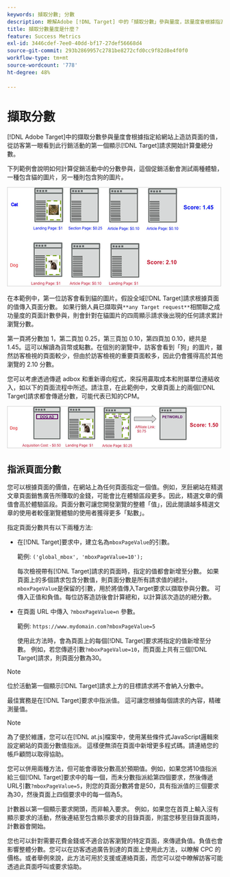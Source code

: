 ```yaml
---
keywords: 擷取分數; 分數
description: 瞭解Adobe [!DNL Target] 中的「擷取分數」參與量度，該量度會根據指派給網站上造訪頁面的值，計算彙總分數。
title: 擷取分數量度是什麼？
feature: Success Metrics
exl-id: 3446cdef-7ee0-40dd-bf17-27def56668d4
source-git-commit: 293b2869957c2781be8272cfd0cc9f82d8e4f0f0
workflow-type: tm+mt
source-wordcount: '778'
ht-degree: 48%

---
```


# 擷取分數

[!DNL Adobe Target]中的擷取分數參與量度會根據指定給網站上造訪頁面的值，從訪客第一眼看到此行銷活動的第一個顯示[!DNL Target]請求開始計算彙總分數。

下列範例會說明如何計算促銷活動中的分數參與，這個促銷活動會測試兩種體驗，一種包含貓的圖片，另一種則包含狗的圖片。

![範例_score影像](assets/example_score.png)

在本範例中，第一位訪客會看到貓的圖片。假設全域[!DNL Target]請求根據頁面的值傳入頁面分數。 如果行銷人員已擷取與`**any Target request**`相關聯之成功量度的頁面計數參與，則會針對在貓圖片的四周顯示請求後出現的任何請求累計瀏覽分數。

第一頁將分數加 1，第二頁加 0.25，第三頁加 0.10，第四頁加 0.10，總共是 1.45。這可以解讀為貨幣或點數。在個別的瀏覽中，訪客會看到「狗」的圖片，雖然訪客檢視的頁面較少，但由於訪客檢視的重要頁面較多，因此仍會獲得高於其他瀏覽的 2.10 分數。

您可以考慮透過傳遞 adbox 和重新導向程式，來採用贏取成本和附屬單位連結收入，如以下的頁面流程中所述。請注意，在此範例中，文章頁面上的兩個[!DNL Target]請求都會傳遞分數，可能代表已知的CPM。

![example_score2圖片](assets/example_score2.png)

## 指派頁面分數

您可以根據頁面的價值，在網站上為任何頁面指定一個值。例如，烹飪網站在精選文章頁面銷售廣告所賺取的金錢，可能會比在體驗區段更多。因此，精選文章的價值會高於體驗區段。頁面分數可讓您開發瀏覽的整體「值」，因此閱讀越多精選文章的使用者較僅瀏覽體驗的使用者獲得更多「點數」。

指定頁面分數共有以下兩種方法:

* 在[!DNL Target]要求中，建立名為`mboxPageValue`的引數。

  範例: `('global_mbox', 'mboxPageValue=10');`

  每次檢視帶有[!DNL Target]請求的頁面時，指定的值都會新增至分數。 如果頁面上的多個請求包含分數值，則頁面分數是所有請求值的總計。 `mboxPageValue`是保留的引數，用於將值傳入Target要求以擷取參與分數。 可傳入正值和負值。每位訪客造訪後會計算總和，以計算該次造訪的總分數。

* 在頁面 URL 中傳入 `?mboxPageValue=n` 參數。

  範例: `https://www.mydomain.com?mboxPageValue=5`

  使用此方法時，會為頁面上的每個[!DNL Target]要求將指定的值新增至分數。 例如，若您傳遞引數`?mboxPageValue=10`，而頁面上共有三個[!DNL Target]請求，則頁面分數為30。

>[!NOTE]
>
>位於活動第一個顯示[!DNL Target]請求上方的目標請求將不會納入分數中。

最佳實務是在[!DNL Target]要求中指派值。 這可讓您根據每個請求的內容，精確測量值。

>[!NOTE]
>
>為了便於維護，您可以在[!DNL at.js]檔案中，使用某些條件式JavaScript邏輯來設定網站的頁面分數值指派。 這樣便無須在頁面中新增更多程式碼。請連絡您的帳戶顧問以取得協助。

您可以併用兩種方法，但可能會導致分數高於預期值。例如，如果您將10值指派給三個[!DNL Target]要求中的每一個，而未分數指派給第四個要求，然後傳遞URL引數`?mboxPageValue=5`，則您的頁面分數將會是50，具有指派值的三個要求為30，然後頁面上四個要求中的每一個為5。

計數器以第一個顯示要求開頭，而非輸入要求。 例如，如果您在首頁上輸入沒有顯示要求的活動，然後連結至包含顯示要求的目錄頁面，則當您移至目錄頁面時，計數器會開始。

您也可以針對需要花費金錢或不適合訪客瀏覽的特定頁面，來傳遞負值。負值也會影響整體分數。您可以在訪客透過廣告到達的頁面上使用此方法，以瞭解 CPC 的價格。或者舉例來說，此方法可用於支援或連絡頁面，而您可以從中瞭解訪客可能透過此頁面呼叫或要求協助。
